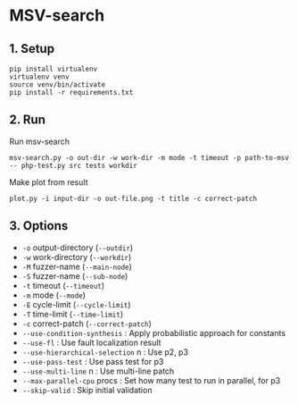 # MSV-search

## 1. Setup
```
pip install virtualenv
virtualenv venv
source venv/bin/activate
pip install -r requirements.txt
```

## 2. Run

Run msv-search
```
msv-search.py -o out-dir -w work-dir -m mode -t timeout -p path-to-msv -- php-test.py src tests workdir
```

Make plot from result
```
plot.py -i input-dir -o out-file.png -t title -c correct-patch
```

## 3. Options
* `-o` output-directory (`--outdir`)
* `-w` work-directory (`--workdir`)
* `-M` fuzzer-name (`--main-node`)
* `-S` fuzzer-name (`--sub-node`)
* `-t` timeout (`--timeout`)
* `-m` mode (`--mode`)
* `-E` cycle-limit (`--cycle-limit`)
* `-T` time-limit (`--time-limit`)
* `-c` correct-patch (`--correct-patch`)
* `--use-condition-synthesis` : 
    Apply probabilistic approach for constants
* `--use-fl` : Use fault localization result
* `--use-hierarchical-selection` n : Use p2, p3
* `--use-pass-test` : Use pass test for p3
* `--use-multi-line` n : Use multi-line patch
* `--max-parallel-cpu` procs : 
    Set how many test to run in parallel, for p3
* `--skip-valid` : Skip initial validation